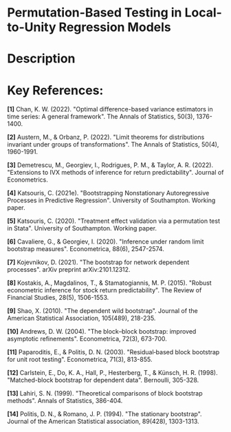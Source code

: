 # Permutation-Based Testing in Local-to-Unity Regression Models 

# Description



# Key References:

$\textbf{[1]}$ Chan, K. W. (2022). "Optimal difference-based variance estimators in time series: A general framework". The Annals of Statistics, 50(3), 1376-1400.

$\textbf{[2]}$ Austern, M., & Orbanz, P. (2022). "Limit theorems for distributions invariant under groups of transformations". The Annals of Statistics, 50(4), 1960-1991.

$\textbf{[3]}$ Demetrescu, M., Georgiev, I., Rodrigues, P. M., & Taylor, A. R. (2022). "Extensions to IVX methods of inference for return predictability". Journal of Econometrics. 

$\textbf{[4]}$ Katsouris, C. (2021e). "Bootstrapping Nonstationary Autoregressive Processes in Predictive Regression". University of Southampton. Working paper.

$\textbf{[5]}$ Katsouris, C. (2020). "Treatment effect validation via a permutation test in Stata". University of Southampton. Working paper.

$\textbf{[6]}$ Cavaliere, G., & Georgiev, I. (2020). "Inference under random limit bootstrap measures". Econometrica, 88(6), 2547-2574.

$\textbf{[7]}$ Kojevnikov, D. (2021). "The bootstrap for network dependent processes". arXiv preprint arXiv:2101.12312.

$\textbf{[8]}$ Kostakis, A., Magdalinos, T., & Stamatogiannis, M. P. (2015). "Robust econometric inference for stock return predictability". The Review of Financial Studies, 28(5), 1506-1553.

$\textbf{[9]}$ Shao, X. (2010). "The dependent wild bootstrap". Journal of the American Statistical Association, 105(489), 218-235.

$\textbf{[10]}$ Andrews, D. W. (2004). "The block–block bootstrap: improved asymptotic refinements". Econometrica, 72(3), 673-700.

$\textbf{[11]}$ Paparoditis, E., & Politis, D. N. (2003). "Residual‐based block bootstrap for unit root testing". Econometrica, 71(3), 813-855.

$\textbf{[12]}$ Carlstein, E., Do, K. A., Hall, P., Hesterberg, T., & Künsch, H. R. (1998). "Matched-block bootstrap for dependent data". Bernoulli, 305-328.

$\textbf{[13]}$ Lahiri, S. N. (1999). "Theoretical comparisons of block bootstrap methods". Annals of Statistics, 386-404.

$\textbf{[14]}$ Politis, D. N., & Romano, J. P. (1994). "The stationary bootstrap". Journal of the American Statistical association, 89(428), 1303-1313.






